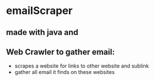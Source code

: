 # emailScraper
## made with java and 

## Web Crawler to gather email:
- scrapes a website for links to other website and sublink
- gather all email it finds on these websites
